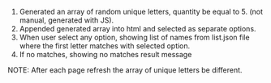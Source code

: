 1. Generated an array of random unique letters, quantity be equal to 5. (not manual, generated with JS).
2. Appended generated array into html and selected as separate options.
3. When user select any option, showing list of names from list.json file where the first letter matches with selected option.
4. If no matches, showing no matches result message

NOTE: After each page refresh the array of unique letters be different.
